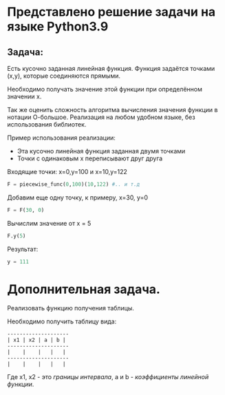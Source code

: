 # Представлено решение задачи на языке Python3.9
## Задача:
Есть кусочно заданная линейная функция. Функция задаётся точками (x,y), которые соединяются прямыми.

Необходимо получать значение этой функции при определённом значении x.

Так же оценить сложность алгоритма вычисления значения функции в нотации О-большое. Реализация на любом удобном языке, без использования библиотек.

Пример использования реализации:

- Эта кусочно линейная функция заданная двумя точками
- Точки с одинаковым х переписывают друг друга

Входящие точки: x=0,y=100 и x=10,y=122
```python
F = piecewise_func(0,100)(10,122) #.. и т.д
```
 Добавим еще одну точку, к примеру, x=30, y=0
```python
F = F(30, 0)
```
 Вычислим значение от x = 5
```python
F.y(5) 
```
 Результат: 
```python
y = 111
```
# Дополнительная задача. 
Реализовать функцию получения таблицы.

Необходимо получить таблицу вида:

```
--------------------
| x1 | x2 | a | b |
--------------------
|    |    |   |   |
--------------------
|    |    |   |   |
```
Где x1, x2 - это *границы интервала*, a и b - *коэффициенты линейной функции*.
